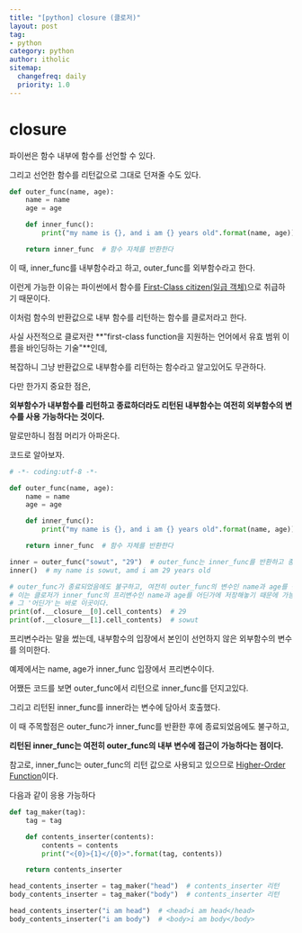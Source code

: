```yaml
---
title: "[python] closure (클로저)"
layout: post
tag:
- python
category: python
author: itholic
sitemap:
  changefreq: daily
  priority: 1.0
---
```


# closure

파이썬은 함수 내부에 함수를 선언할 수 있다.

그리고 선언한 함수를 리턴값으로 그대로 던져줄 수도 있다.

```python
def outer_func(name, age):
    name = name
    age = age

    def inner_func():
        print("my name is {}, and i am {} years old".format(name, age))

    return inner_func  # 함수 자체를 반환한다
```

이 때, inner_func를 내부함수라고 하고, outer_func를 외부함수라고 한다.

이런게 가능한 이유는 파이썬에서 함수를 <a href="https://itholic.github.io/etc-first-class-citizen/" target="_blank">First-Class citizen(일급 객체)</a>으로 취급하기 때문이다.

이처럼 함수의 반환값으로 내부 함수를 리턴하는 함수를 클로저라고 한다.

사실 사전적으로 클로저란 **"first-class function을 지원하는 언어에서 유효 범위 이름을 바인딩하는 기술"**인데, 

복잡하니 그냥 반환값으로 내부함수를 리턴하는 함수라고 알고있어도 무관하다.

다만 한가지 중요한 점은, 

**외부함수가 내부함수를 리턴하고 종료하더라도 리턴된 내부함수는 여전히 외부함수의 변수를 사용 가능하다는 것이다.**

말로만하니 점점 머리가 아파온다.

코드로 알아보자.

```python
# -*- coding:utf-8 -*-

def outer_func(name, age):
    name = name
    age = age

    def inner_func():
        print("my name is {}, and i am {} years old".format(name, age))

    return inner_func  # 함수 자체를 반환한다

inner = outer_func("sowut", "29")  # outer_func는 inner_func를 반환하고 종료됨
inner()  # my name is sowut, amd i am 29 years old

# outer_func가 종료되었음에도 불구하고, 여전히 outer_func의 변수인 name과 age를 참조한다
# 이는 클로저가 inner_func의 프리변수인 name과 age를 어딘가에 저장해놓기 때문에 가능하다
# 그 '어딘가'는 바로 이곳이다.
print(of.__closure__[0].cell_contents)  # 29
print(of.__closure__[1].cell_contents)  # sowut
```
프리변수라는 말을 썼는데, 내부함수의 입장에서 본인이 선언하지 않은 외부함수의 변수를 의미한다.

예제에서는 name, age가 inner_func 입장에서 프리변수이다.

어쨌든 코드를 보면 outer_func에서 리턴으로 inner_func를 던지고있다.

그리고 리턴된 inner_func를 inner라는 변수에 담아서 호출했다.

이 때 주목할점은 outer_func가 inner_func를 반환한 후에 종료되었음에도 불구하고,

**리턴된 inner_func는 여전히 outer_func의 내부 변수에 접근이 가능하다는 점이다.**

참고로, inner_func는 outer_func의 리턴 값으로 사용되고 있으므로 <a href="https://itholic.github.io/etc-higer-order-function/" target="_blank">Higher-Order Function</a>이다.

다음과 같이 응용 가능하다
```python
def tag_maker(tag):
    tag = tag

    def contents_inserter(contents):
        contents = contents
        print("<{0}>{1}</{0}>".format(tag, contents))

    return contents_inserter

head_contents_inserter = tag_maker("head")  # contents_inserter 리턴
body_contents_inserter = tag_maker("body")  # contents_inserter 리턴

head_contents_inserter("i am head")  # <head>i am head</head>
body_contents_inserter("i am body")  # <body>i am body</body>
```



